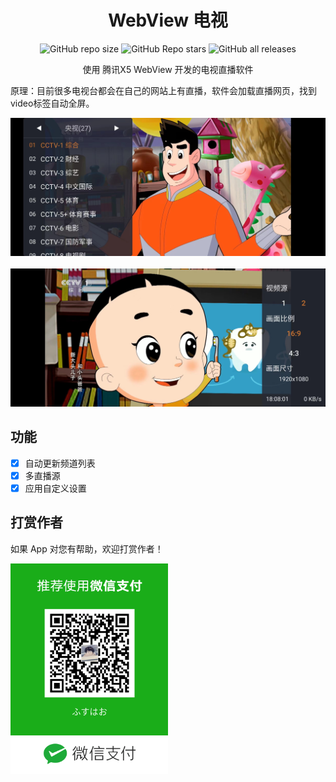 <div align="center">
    <h1>WebView 电视</h1>
<div align="center">

![GitHub repo size](https://img.shields.io/github/repo-size/hxh19950701/WebViewTvLive)
![GitHub Repo stars](https://img.shields.io/github/stars/hxh19950701/WebViewTvLive)
![GitHub all releases](https://img.shields.io/github/downloads/hxh19950701/WebViewTvLive/total)

</div>
    <p>使用 腾讯X5 WebView 开发的电视直播软件</p>
</div>
    <p>原理：目前很多电视台都会在自己的网站上有直播，软件会加载直播网页，找到video标签自动全屏。</p>

    
<img src="./images/image_1.jpg"/>
<br/>
<br/>
<img src="./images/image_2.jpg"/>


## 功能

- [x] 自动更新频道列表
- [x] 多直播源
- [x] 应用自定义设置

## 打赏作者
如果 App 对您有帮助，欢迎打赏作者！

<img src="./images/image_3.png" width="50%"/>